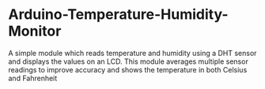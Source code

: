 # Arduino-Temperature-Humidity-Monitor
A simple module which reads temperature and humidity using a DHT sensor and displays the values on an LCD. This module averages multiple sensor readings to improve accuracy and shows the temperature in both Celsius and Fahrenheit
